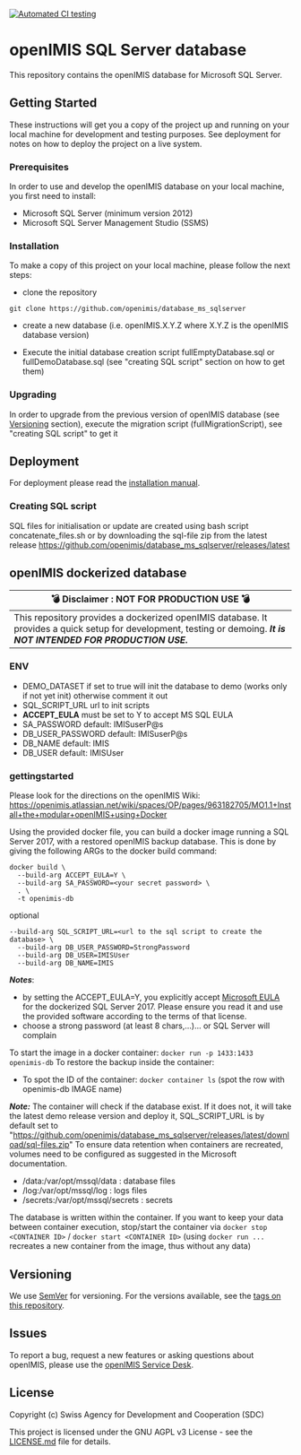 [![Automated CI testing](https://github.com/openimis/database_ms_sqlserver/actions/workflows/openmis-module-test.yml/badge.svg?branch=develop)](https://github.com/openimis/database_ms_sqlserver/actions/workflows/openmis-module-test.yml)
# openIMIS SQL Server database

This repository contains the openIMIS database for Microsoft SQL Server.

## Getting Started

These instructions will get you a copy of the project up and running on your local machine for development and testing purposes. See deployment for notes on how to deploy the project on a live system.

### Prerequisites

In order to use and develop the openIMIS database on your local machine, you first need to install:

* Microsoft SQL Server (minimum version 2012)
* Microsoft SQL Server Management Studio (SSMS)

### Installation

To make a copy of this project on your local machine, please follow the next steps:

* clone the repository

```
git clone https://github.com/openimis/database_ms_sqlserver
```

* create a new database (i.e. openIMIS.X.Y.Z where X.Y.Z is the openIMIS database version)

* Execute the initial database creation script fullEmptyDatabase.sql or fullDemoDatabase.sql (see "creating SQL script" section on how to get them)

### Upgrading

In order to upgrade from the previous version of openIMIS database (see [Versioning](#versioning) section), execute the migration script (fullMigrationScript), see "creating SQL script" to get it

## Deployment

For deployment please read the [installation manual](http://openimis.readthedocs.io/en/latest/web_application_installation.html).

<!--## Contributing

Please read [CONTRIBUTING.md](https://gist.github.com/PurpleBooth/b24679402957c63ec426) for details on our code of conduct, and the process for submitting pull requests to us.
-->

### Creating SQL script 

 SQL files for initialisation or update are created using bash script concatenate_files.sh or by downloading the sql-file zip from the latest release https://github.com/openimis/database_ms_sqlserver/releases/latest 

## openIMIS dockerized database



| :bomb: Disclaimer : NOT FOR PRODUCTION USE :bomb: |
| --- |
| This repository provides a dockerized openIMIS database. It provides a quick setup for development, testing or demoing. ***It is NOT INTENDED FOR PRODUCTION USE.*** |


### ENV

- DEMO_DATASET if set to true will init the database to demo (works only if not yet init) otherwise comment it out 
- SQL_SCRIPT_URL url to init scripts
- **ACCEPT_EULA** must be set to Y to accept MS SQL EULA
- SA_PASSWORD default: IMISuserP@s
- DB_USER_PASSWORD default: IMISuserP@s
- DB_NAME default: IMIS
- DB_USER default: IMISUser


### gettingstarted

Please look for the directions on the openIMIS Wiki: https://openimis.atlassian.net/wiki/spaces/OP/pages/963182705/MO1.1+Install+the+modular+openIMIS+using+Docker

Using the provided docker file, you can build a docker image running a SQL Server 2017, with a restored openIMIS backup database.
This is done by giving the following ARGs to the docker build command:
```
docker build \
  --build-arg ACCEPT_EULA=Y \
  --build-arg SA_PASSWORD=<your secret password> \
  . \
  -t openimis-db
```

optional 
```
--build-arg SQL_SCRIPT_URL=<url to the sql script to create the database> \
  --build-arg DB_USER_PASSWORD=StrongPassword
  --build-arg DB_USER=IMISUser
  --build-arg DB_NAME=IMIS
```
***Notes***:
* by setting the ACCEPT_EULA=Y, you explicitly accept [Microsoft EULA](https://go.microsoft.com/fwlink/?linkid=857698) for the dockerized SQL Server 2017. Please ensure you read it and use the provided software according to the terms of that license.
* choose a strong password (at least 8 chars,...)... or SQL Server will complain


To start the image in a docker container: `docker run -p 1433:1433 openimis-db`
To restore the backup inside the container:
* To spot the ID of the container: `docker container ls` (spot the row with openimis-db IMAGE name)


***Note:***
The container will check if the database exist. If it does not, it will take the latest demo release version and deploy it, SQL_SCRIPT_URL is by default set to "https://github.com/openimis/database_ms_sqlserver/releases/latest/download/sql-files.zip"
To ensure data retention when containers are recreated, volumes need to be configured as suggested in the Microsoft documentation.
* <host directory>/data:/var/opt/mssql/data : database files
* <host directory>/log:/var/opt/mssql/log : logs files
* <host directory>/secrets:/var/opt/mssql/secrets : secrets

The database is written within the container. If you want to keep your data between container execution, stop/start the container via `docker stop <CONTAINER ID>` / `docker start <CONTAINER ID>` (using `docker run ... ` recreates a new container from the image, thus without any data)



## Versioning

We use [SemVer](http://semver.org/) for versioning. For the versions available, see the [tags on this repository](https://github.com/openimis/web_app_vb/tags). 

## Issues

To report a bug, request a new features or asking questions about openIMIS, please use the [openIMIS Service Desk](https://openimis.atlassian.net/servicedesk/customer/portal/1). 

## License

Copyright (c) Swiss Agency for Development and Cooperation (SDC)

This project is licensed under the GNU AGPL v3 License - see the [LICENSE.md](LICENSE.md) file for details.

